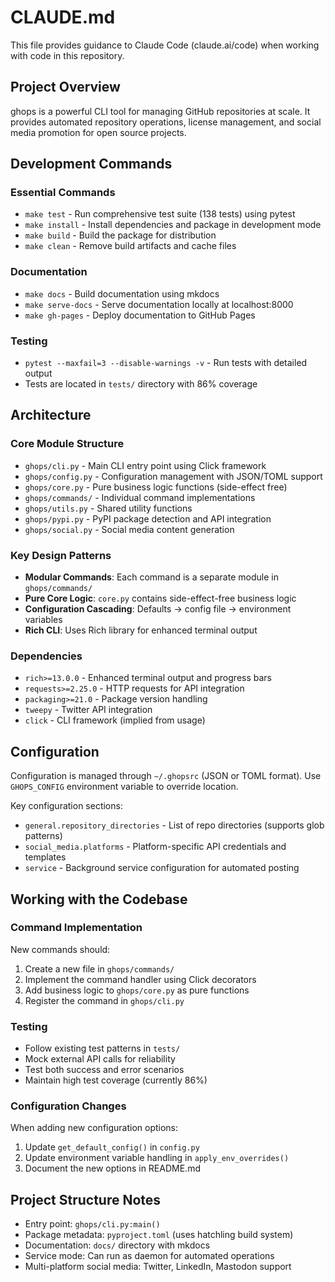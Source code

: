 # CLAUDE.md

This file provides guidance to Claude Code (claude.ai/code) when working with code in this repository.

## Project Overview

ghops is a powerful CLI tool for managing GitHub repositories at scale. It provides automated repository operations, license management, and social media promotion for open source projects.

## Development Commands

### Essential Commands
- `make test` - Run comprehensive test suite (138 tests) using pytest
- `make install` - Install dependencies and package in development mode
- `make build` - Build the package for distribution
- `make clean` - Remove build artifacts and cache files

### Documentation
- `make docs` - Build documentation using mkdocs
- `make serve-docs` - Serve documentation locally at localhost:8000
- `make gh-pages` - Deploy documentation to GitHub Pages

### Testing
- `pytest --maxfail=3 --disable-warnings -v` - Run tests with detailed output
- Tests are located in `tests/` directory with 86% coverage

## Architecture

### Core Module Structure
- `ghops/cli.py` - Main CLI entry point using Click framework
- `ghops/config.py` - Configuration management with JSON/TOML support
- `ghops/core.py` - Pure business logic functions (side-effect free)
- `ghops/commands/` - Individual command implementations
- `ghops/utils.py` - Shared utility functions
- `ghops/pypi.py` - PyPI package detection and API integration
- `ghops/social.py` - Social media content generation

### Key Design Patterns
- **Modular Commands**: Each command is a separate module in `ghops/commands/`
- **Pure Core Logic**: `core.py` contains side-effect-free business logic
- **Configuration Cascading**: Defaults → config file → environment variables
- **Rich CLI**: Uses Rich library for enhanced terminal output

### Dependencies
- `rich>=13.0.0` - Enhanced terminal output and progress bars
- `requests>=2.25.0` - HTTP requests for API integration
- `packaging>=21.0` - Package version handling
- `tweepy` - Twitter API integration
- `click` - CLI framework (implied from usage)

## Configuration

Configuration is managed through `~/.ghopsrc` (JSON or TOML format). Use `GHOPS_CONFIG` environment variable to override location.

Key configuration sections:
- `general.repository_directories` - List of repo directories (supports glob patterns)
- `social_media.platforms` - Platform-specific API credentials and templates
- `service` - Background service configuration for automated posting

## Working with the Codebase

### Command Implementation
New commands should:
1. Create a new file in `ghops/commands/`
2. Implement the command handler using Click decorators
3. Add business logic to `ghops/core.py` as pure functions
4. Register the command in `ghops/cli.py`

### Testing
- Follow existing test patterns in `tests/`
- Mock external API calls for reliability
- Test both success and error scenarios
- Maintain high test coverage (currently 86%)

### Configuration Changes
When adding new configuration options:
1. Update `get_default_config()` in `config.py`
2. Update environment variable handling in `apply_env_overrides()`
3. Document the new options in README.md

## Project Structure Notes

- Entry point: `ghops/cli.py:main()`
- Package metadata: `pyproject.toml` (uses hatchling build system)
- Documentation: `docs/` directory with mkdocs
- Service mode: Can run as daemon for automated operations
- Multi-platform social media: Twitter, LinkedIn, Mastodon support
